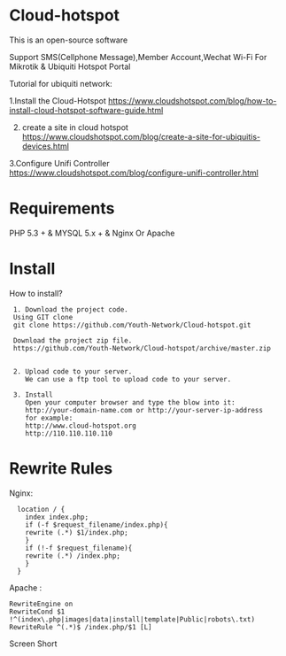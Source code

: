 # Cloud-hotspot
  
  This is an open-source software
  
  Support SMS(Cellphone Message),Member Account,Wechat Wi-Fi For Mikrotik & Ubiquiti Hotspot Portal
  
  Tutorial for ubiquiti network:
  
  1.Install the Cloud-Hotspot https://www.cloudshotspot.com/blog/how-to-install-cloud-hotspot-software-guide.html
  
 2. create a site in cloud hotspot https://www.cloudshotspot.com/blog/create-a-site-for-ubiquitis-devices.html
  
  3.Configure Unifi Controller https://www.cloudshotspot.com/blog/configure-unifi-controller.html
    
  
  

# Requirements
  PHP 5.3 +  & MYSQL 5.x + & Nginx Or Apache

# Install

  How to install? 
	
	 1. Download the project code.
	 Using GIT clone		
	 git clone https://github.com/Youth-Network/Cloud-hotspot.git		
		
	 Download the project zip file.	 	 
	 https://github.com/Youth-Network/Cloud-hotspot/archive/master.zip
			
			
	 2. Upload code to your server.
	    We can use a ftp tool to upload code to your server.			
			
	 3. Install
	    Open your computer browser and type the blow into it:
		http://your-domain-name.com or http://your-server-ip-address
		for example:
		http://www.cloud-hotspot.org 
		http://110.110.110.110	    
	
# Rewrite Rules
	
 Nginx:
  
	  location / {
	    index index.php;
	    if (-f $request_filename/index.php){
		rewrite (.*) $1/index.php;
	    }
	    if (!-f $request_filename){
		rewrite (.*) /index.php;
	    }
	  }
	  
Apache :

	RewriteEngine on  
	RewriteCond $1 !^(index\.php|images|data|install|template|Public|robots\.txt) 
	RewriteRule ^(.*)$ /index.php/$1 [L]
	
	
Screen Short


	

